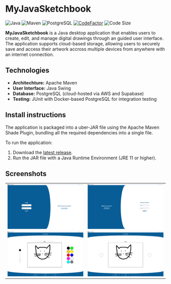 # MyJavaSketchbook
![Java](https://img.shields.io/badge/Java-11-blue.svg)
![Maven](https://img.shields.io/badge/build-Maven-blue)
![PostgreSQL](https://img.shields.io/badge/Database-PostgreSQL-blue)
[![CodeFactor](https://www.codefactor.io/repository/github/joshd898/myJavaSketchbook/badge)](https://www.codefactor.io/repository/github/joshd898/myJavaSketchbook)
![Code Size](https://img.shields.io/github/languages/code-size/joshD898/myJavaSketchbook)

**MyJavaSketchbook** is a Java desktop application that enables users to create, edit, and manage digital drawings through an guided user interface. The application supports cloud-based storage, allowing users to securely save and access their artwork accross multiple devices from anywhere with an internet connection.

## Technologies

- **Architechture:** Apache Maven
- **User Interface:** Java Swing
- **Database:** PostgreSQL (cloud-hosted via AWS and Supabase)
- **Testing:** JUnit with Docker-based PostgreSQL for integration testing

## Install instructions

The application is packaged into a uber-JAR file using the Apache Maven Shade Plugin, bundling all the required dependencies into a single file.

To run the application:

1. Download the [latest release](https://github.com/JoshD898/myJavaSketchbook/releases/tag/1.0).
2. Run the JAR file with a Java Runtime Environment (JRE 11 or higher).

## Screenshots

<table>
  <tr>
    <td><img src="./screenshots/login.png" width="500"/></td>
    <td><img src="./screenshots/create-account.png" width="500"/></td>
  </tr>
  <tr>
    <td><img src="./screenshots/edit.png" width="500"/></td>
    <td><img src="./screenshots/gallery-view.png" width="500"/></td>
  </tr>
</table>
